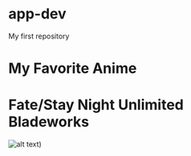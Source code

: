 # app-dev
My first repository

# My Favorite Anime
# Fate/Stay Night Unlimited Bladeworks

![alt text](https://www.google.com/url?sa=i&url=https%3A%2F%2Ftypemoon.fandom.com%2Fwiki%2FFate%2Fstay_night%3A_Unlimited_Blade_Works_%2528anime%2529&psig=AOvVaw0qctpRwapE2WgxdaJbeN_7&ust=1670848046155000&source=images&cd=vfe&ved=0CBEQjRxqFwoTCKDT75PI8fsCFQAAAAAdAAAAABAE.jpg))

